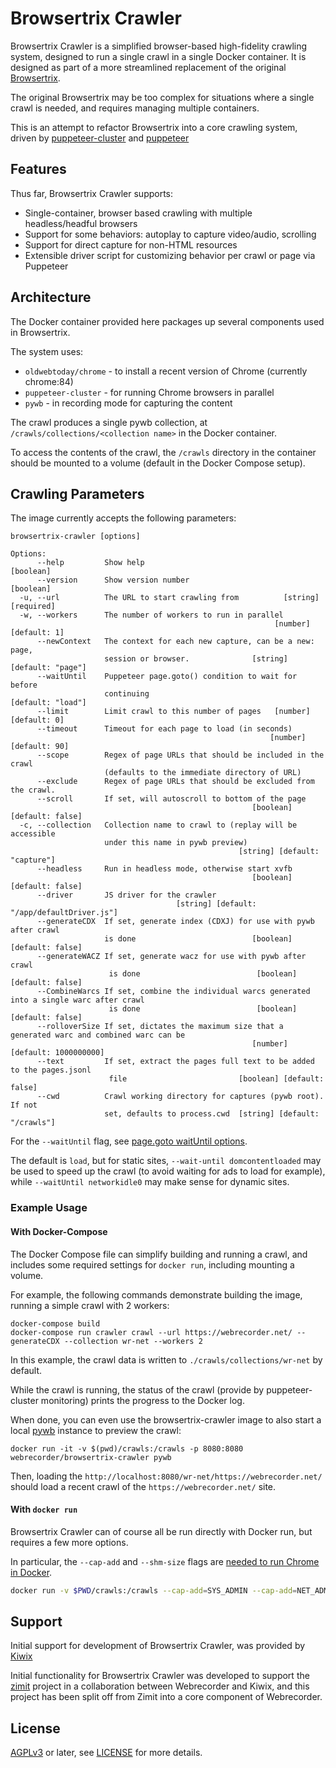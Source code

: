 # Browsertrix Crawler

Browsertrix Crawler is a simplified browser-based high-fidelity crawling system, designed to run a single crawl in a single Docker container. It is designed as part of a more streamlined replacement of the original [Browsertrix](https://github.com/webrecorder/browsertrix).

The original Browsertrix may be too complex for situations where a single crawl is needed, and requires managing multiple containers.

This is an attempt to refactor Browsertrix into a core crawling system, driven by [puppeteer-cluster](https://github.com/thomasdondorf/puppeteer-cluster)
and [puppeteer](https://github.com/puppeteer/puppeteer)

## Features

Thus far, Browsertrix Crawler supports:

- Single-container, browser based crawling with multiple headless/headful browsers
- Support for some behaviors: autoplay to capture video/audio, scrolling
- Support for direct capture for non-HTML resources
- Extensible driver script for customizing behavior per crawl or page via Puppeteer

## Architecture

The Docker container provided here packages up several components used in Browsertrix.

The system uses:
 - `oldwebtoday/chrome` - to install a recent version of Chrome (currently chrome:84)
 - `puppeteer-cluster` - for running Chrome browsers in parallel
 - `pywb` - in recording mode for capturing the content


The crawl produces a single pywb collection, at `/crawls/collections/<collection name>` in the Docker container.

To access the contents of the crawl, the `/crawls` directory in the container should be mounted to a volume (default in the Docker Compose setup).


## Crawling Parameters

The image currently accepts the following parameters:

```
browsertrix-crawler [options]

Options:
      --help         Show help                                         [boolean]
      --version      Show version number                               [boolean]
  -u, --url          The URL to start crawling from          [string] [required]
  -w, --workers      The number of workers to run in parallel
                                                           [number] [default: 1]
      --newContext   The context for each new capture, can be a new: page,
                     session or browser.              [string] [default: "page"]
      --waitUntil    Puppeteer page.goto() condition to wait for before
                     continuing                                [default: "load"]
      --limit        Limit crawl to this number of pages   [number] [default: 0]
      --timeout      Timeout for each page to load (in seconds)
                                                          [number] [default: 90]
      --scope        Regex of page URLs that should be included in the crawl
                     (defaults to the immediate directory of URL)
      --exclude      Regex of page URLs that should be excluded from the crawl.
      --scroll       If set, will autoscroll to bottom of the page
                                                      [boolean] [default: false]
  -c, --collection   Collection name to crawl to (replay will be accessible
                     under this name in pywb preview)
                                                   [string] [default: "capture"]
      --headless     Run in headless mode, otherwise start xvfb
                                                      [boolean] [default: false]
      --driver       JS driver for the crawler
                                     [string] [default: "/app/defaultDriver.js"]
      --generateCDX  If set, generate index (CDXJ) for use with pywb after crawl
                     is done                          [boolean] [default: false]
      --generateWACZ If set, generate wacz for use with pywb after crawl
                      is done                          [boolean] [default: false]
      --CombineWarcs If set, combine the individual warcs generated into a single warc after crawl
                      is done                          [boolean] [default: false]
      --rolloverSize If set, dictates the maximum size that a generated warc and combined warc can be
                                                      [number] [default: 1000000000]
      --text         If set, extract the pages full text to be added to the pages.jsonl  
                      file                         [boolean] [default: false]
      --cwd          Crawl working directory for captures (pywb root). If not
                     set, defaults to process.cwd  [string] [default: "/crawls"]
```

For the `--waitUntil` flag,  see [page.goto waitUntil options](https://github.com/puppeteer/puppeteer/blob/main/docs/api.md#pagegotourl-options).

The default is `load`, but for static sites, `--wait-until domcontentloaded` may be used to speed up the crawl (to avoid waiting for ads to load for example),
while `--waitUntil networkidle0` may make sense for dynamic sites.

### Example Usage


#### With Docker-Compose

The Docker Compose file can simplify building and running a crawl, and includes some required settings for `docker run`, including mounting a volume.

For example, the following commands demonstrate building the image, running a simple crawl with 2 workers:

```
docker-compose build
docker-compose run crawler crawl --url https://webrecorder.net/ --generateCDX --collection wr-net --workers 2
```

In this example, the crawl data is written to `./crawls/collections/wr-net` by default.

While the crawl is running, the status of the crawl (provide by puppeteer-cluster monitoring) prints the progress to the Docker log.

When done, you can even use the browsertrix-crawler image to also start a local [pywb](https://github.com/webrecorder/pywb) instance
to preview the crawl:

```
docker run -it -v $(pwd)/crawls:/crawls -p 8080:8080 webrecorder/browsertrix-crawler pywb
```

Then, loading the `http://localhost:8080/wr-net/https://webrecorder.net/` should load a recent crawl of the `https://webrecorder.net/` site.


#### With `docker run`

Browsertrix Crawler can of course all be run directly with Docker run, but requires a few more options.

In particular, the `--cap-add` and `--shm-size`
flags are [needed to run Chrome in Docker](https://github.com/puppeteer/puppeteer/blob/v1.0.0/docs/troubleshooting.md#tips).


```bash
docker run -v $PWD/crawls:/crawls --cap-add=SYS_ADMIN --cap-add=NET_ADMIN --shm-size=1g -it webrecorder/browsertrix-crawler --url https://webrecorder.net/ --workers 2

```


Support
-------

Initial support for development of Browsertrix Crawler, was provided by [Kiwix](https://kiwix.org/)

Initial functionality for Browsertrix Crawler was developed to support the [zimit](https://github.com/openzim/zimit) project in a collaboration between
Webrecorder and Kiwix, and this project has been split off from Zimit into a core component of Webrecorder.


License
-------

[AGPLv3](https://www.gnu.org/licenses/agpl-3.0) or later, see
[LICENSE](LICENSE) for more details.
